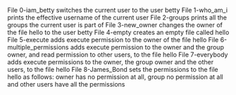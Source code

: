 File 0-iam_betty switches the current user to the user betty
File 1-who_am_i prints the effective username of the current user
File 2-groups prints all the groups the current user is part of
File 3-new_owner changes the owner of the file hello to the user betty
File 4-empty creates an empty file called hello
File 5-execute adds execute permission to the owner of the file hello
File 6-multiple_permissions adds execute permission to the owner and the group owner, and read permission to other users, to the file hello
File 7-everybody adds execute permissions to the owner, the group owner and the other users, to the file hello
File 8-James_Bond sets the permissions to the file hello as follows: owner has no permission at all, group no permission at all and other users have all the permissions
